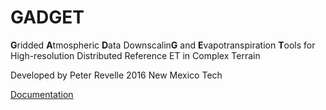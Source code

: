 # GADGET

**G**ridded **A**tmospheric **D**ata Downscalin**G** and **E**vapotranspiration **T**ools for High-resolution 
Distributed Reference ET in Complex Terrain

Developed by Peter Revelle 2016
New Mexico Tech

[Documentation](http://gadget.readthedocs.io/en/latest/)